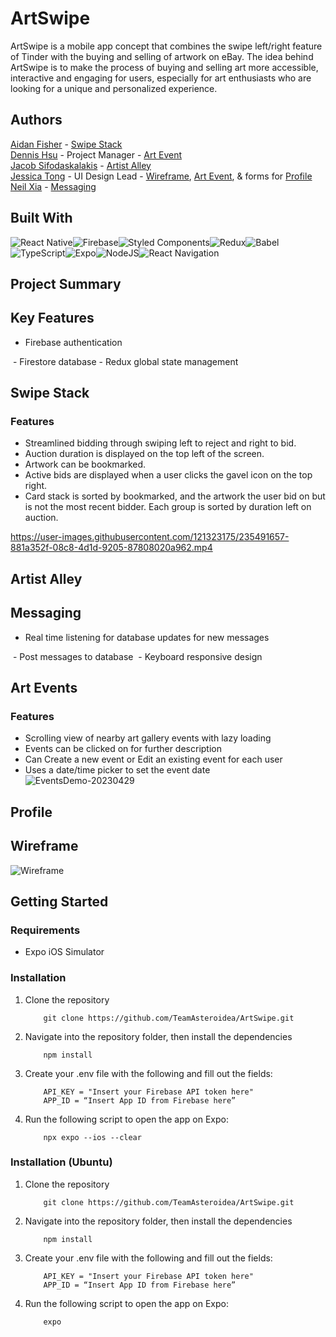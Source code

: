 # ArtSwipe

ArtSwipe is a mobile app concept that combines the swipe left/right feature of Tinder with the buying and selling of artwork on eBay. The idea behind ArtSwipe is to make the process of buying and selling art more accessible, interactive and engaging for users, especially for art enthusiasts who are looking for a unique and personalized experience.

## Authors

[Aidan Fisher](https://www.github.com/aidanFisher97) - [Swipe Stack](#swipestack)\
[Dennis Hsu](https://github.com/denniseh7) - Project Manager - [Art Event](#artevent)\
[Jacob Sifodaskalakis](https://www.github.com/jacob-sifodaskalakis) - [Artist Alley](#artistalley)\
[Jessica Tong](https://github.com/jessicatong43) - UI Design Lead - [Wireframe](#wireframe), [Art Event](#artevent), & forms for [Profile](#profile)\
[Neil Xia](https://www.github.com/NeilLXia) - [Messaging](#messaging)

## Built With

![React Native](https://img.shields.io/badge/react_native-%2320232a.svg?style=for-the-badge&logo=react&logoColor=%2361DAFB)![Firebase](https://img.shields.io/badge/Firebase-039BE5?style=for-the-badge&logo=Firebase&logoColor=white)![Styled Components](https://img.shields.io/badge/styled--components-DB7093?style=for-the-badge&logo=styled-components&logoColor=white)![Redux](https://img.shields.io/badge/redux-%23593d88.svg?style=for-the-badge&logo=redux&logoColor=white)![Babel](https://img.shields.io/badge/Babel-F9DC3e?style=for-the-badge&logo=babel&logoColor=black)![TypeScript](https://img.shields.io/badge/typescript-%23007ACC.svg?style=for-the-badge&logo=typescript&logoColor=white)![Expo](https://img.shields.io/badge/expo-1C1E24?style=for-the-badge&logo=expo&logoColor=#D04A37)![NodeJS](https://img.shields.io/badge/node.js-6DA55F?style=for-the-badge&logo=node.js&logoColor=white)![React Navigation](https://img.shields.io/badge/React%20Navigation-46B5D1?style=for-the-badge&logo=react&logoColor=white)

## Project Summary

## Key Features

- Firebase authentication
<image of login screen>
- Firestore database
- Redux global state management

<a name="swipestack"></a>
## Swipe Stack

### Features

- Streamlined bidding through swiping left to reject and right to bid.
- Auction duration is displayed on the top left of the screen. 
- Artwork can be bookmarked.
- Active bids are displayed when a user clicks the gavel icon on the top right. 
- Card stack is sorted by bookmarked, and the artwork the user bid on but is not the most recent bidder. Each group is sorted by duration left on auction. 
    
https://user-images.githubusercontent.com/121323175/235491657-881a352f-08c8-4d1d-9205-87808020a962.mp4



## Artist Alley

## Messaging
- Real time listening for database updates for new messages
<image of receiving message>
- Post messages to database
<image of posting message>
- Keyboard responsive design
<image of opening and closing keyboard>

<a name="artevent"></a>
## Art Events
### Features
- Scrolling view of nearby art gallery events with lazy loading
- Events can be clicked on for further description
- Can Create a new event or Edit an existing event for each user
- Uses a date/time picker to set the event date\
![EventsDemo-20230429](https://user-images.githubusercontent.com/7811764/235326379-bec373de-87ff-4a14-80cc-a8e1118f1aed.gif)

<a name="profile"></a>
## Profile

<a name="wireframe"></a>
## Wireframe
![Wireframe](https://github.com/TeamAsteroidea/ArtSwipe/blob/main/readmeImages/ArtSwipe_Wireframe.gif)

## Getting Started

### Requirements
- Expo iOS Simulator

### Installation
1. Clone the repository
    ```
        git clone https://github.com/TeamAsteroidea/ArtSwipe.git
    ```
2. Navigate into the repository folder, then install the dependencies
    ```
        npm install
    ```
3. Create your .env file with the following and fill out the fields:
    ```
        API_KEY = "Insert your Firebase API token here"
        APP_ID = “Insert App ID from Firebase here”
    ```
4. Run the following script to open the app on Expo:
    ```
        npx expo --ios --clear
    ```

### Installation (Ubuntu)
1. Clone the repository
    ```
        git clone https://github.com/TeamAsteroidea/ArtSwipe.git
    ```
2. Navigate into the repository folder, then install the dependencies
    ```
        npm install
    ```
3. Create your .env file with the following and fill out the fields:
    ```
        API_KEY = "Insert your Firebase API token here"
        APP_ID = “Insert App ID from Firebase here”
    ```
4. Run the following script to open the app on Expo:
    ```
        expo
    ```


